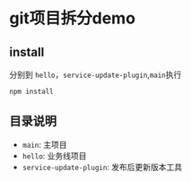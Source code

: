 # git项目拆分demo

## install

分别到 `hello`，`service-update-plugin`,`main`执行

```
npm install
```

## 目录说明
- `main`: 主项目
- `hello`: 业务线项目
- `service-update-plugin`: 发布后更新版本工具
